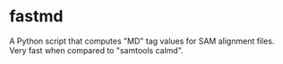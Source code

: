 # fastmd
A Python script that computes "MD" tag values for SAM alignment files. Very fast when compared to "samtools calmd".
